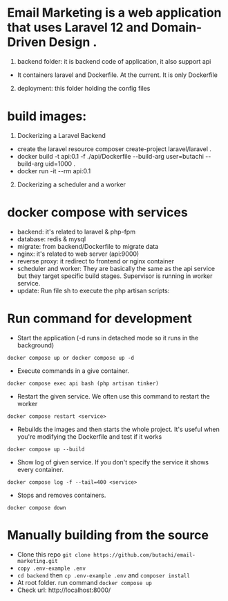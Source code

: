 # Email Marketing is a web application that uses Laravel 12 and Domain-Driven Design .

1. backend folder: it is backend code of application, it also support api
- It containers laravel and Dockerfile. At the current. It is only Dockerfile

2. deployment: this folder holding the config files
    

# build images:
1. Dockerizing a Laravel Backend
- create the laravel resource
    composer create-project laravel/laravel .
- docker build -t api:0.1 -f ./api/Dockerfile --build-arg user=butachi --build-arg uid=1000 .
- docker run -it --rm api:0.1

2. Dockerizing a scheduler and a worker


# docker compose with services
- backend: it's related to laravel & php-fpm
- database:
redis & mysql
- migrate:
from backend/Dockerfile to migrate data
- nginx:
it's related to web server (api:9000)
- reverse proxy:
it redirect to frontend or nginx container
- scheduler and worker:
They are basically the same as the api service but they target specific build stages.
Supervisor is running in worker service.
- update:
Run file sh to execute the php artisan scripts:

# Run command for development
- Start the application (-d runs in detached mode so it runs in the background)
```
docker compose up or docker compose up -d 
```

- Execute commands in a give container. 
```
docker compose exec api bash (php artisan tinker)
```

- Restart the given service. We often use this command to restart the worker
```
docker compose restart <service>
```

- Rebuilds the images and then starts the whole project. It's useful when you're modifying the Dockerfile and test if it works
```
docker compose up --build
```

- Show log of given service. If you don't specify the service it shows every container.
```
docker compose log -f --tail=400 <service>
```

- Stops and removes containers.
```
docker compose down
```
# Manually building from the source
- Clone this repo `git clone https://github.com/butachi/email-marketing.git`
- `copy .env-example .env`
- `cd backend` then `cp .env-example .env` and `composer install`
- At root folder. run command `docker compose up`
- Check url: http://localhost:8000/

